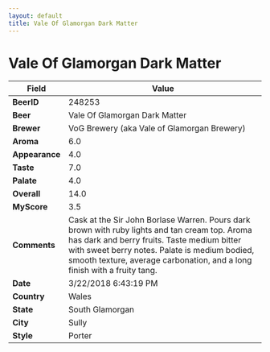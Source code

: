 ```yaml
---
layout: default
title: Vale Of Glamorgan Dark Matter
---
```


# Vale Of Glamorgan Dark Matter

| Field         | Value     |
|---------------|-----------|
| **BeerID** | 248253 |
| **Beer** | Vale Of Glamorgan Dark Matter |
| **Brewer** | VoG Brewery (aka Vale of Glamorgan Brewery) |
| **Aroma** | 6.0 |
| **Appearance** | 4.0 |
| **Taste** | 7.0 |
| **Palate** | 4.0 |
| **Overall** | 14.0 |
| **MyScore** | 3.5 |
| **Comments** | Cask at the Sir John Borlase Warren. Pours dark brown with ruby lights and tan cream top. Aroma has dark and berry fruits. Taste medium bitter with sweet berry notes. Palate is medium bodied, smooth texture, average carbonation, and a long finish with a fruity tang.  |
| **Date** | 3/22/2018 6:43:19 PM |
| **Country** | Wales |
| **State** | South Glamorgan |
| **City** | Sully |
| **Style** | Porter |
